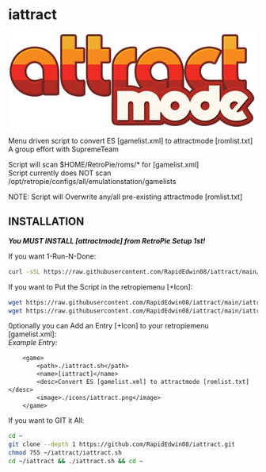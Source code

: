# iattract
![iattract.png](https://raw.githubusercontent.com/RapidEdwin08/iattract/main/iattract.png )

Menu driven script to convert ES [gamelist.xml] to attractmode [romlist.txt]  
A group effort with SupremeTeam  

Script will scan $HOME/RetroPie/roms/* for [gamelist.xml]  
Script currently does NOT scan /opt/retropie/configs/all/emulationstation/gamelists  

NOTE: Script will Overwrite any/all pre-existing attractmode [romlist.txt]  

## INSTALLATION  
***You MUST INSTALL [attractmode] from RetroPie Setup 1st!***  

If you want 1-Run-N-Done:
```bash
curl -sSL https://raw.githubusercontent.com/RapidEdwin08/iattract/main/iattract.sh  | bash  
```

If you want to Put the Script in the retropiemenu [+Icon]:  
```bash
wget https://raw.githubusercontent.com/RapidEdwin08/iattract/main/iattract.sh -P ~/RetroPie/retropiemenu
wget https://raw.githubusercontent.com/RapidEdwin08/iattract/main/iattract.png -P ~/RetroPie/retropiemenu/icons

```

0ptionally you can Add an Entry [+Icon] to your retropiemenu [gamelist.xml]:  
*Example Entry:*  
```
	<game>
		<path>./iattract.sh</path>
		<name>[iattract]</name>
		<desc>Convert ES [gamelist.xml] to attractmode [romlist.txt]</desc>
		<image>./icons/iattract.png</image>
	</game>
```

If you want to GIT it All:  
```bash
cd ~
git clone --depth 1 https://github.com/RapidEdwin08/iattract.git
chmod 755 ~/iattract/iattract.sh
cd ~/iattract && ./iattract.sh && cd ~

```
